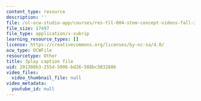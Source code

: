 ```yaml
---
content_type: resource
description: ''
file: /ol-ocw-studio-app/courses/res-tll-004-stem-concept-videos-fall-2013/201388b3255d5096bd26588bc5032886_mDvty90jENM.vtt
file_size: 17497
file_type: application/x-subrip
learning_resource_types: []
license: https://creativecommons.org/licenses/by-nc-sa/4.0/
ocw_type: OCWFile
resourcetype: Other
title: 3play caption file
uid: 201388b3-255d-5096-bd26-588bc5032886
video_files:
  video_thumbnail_file: null
video_metadata:
  youtube_id: null
---
```

